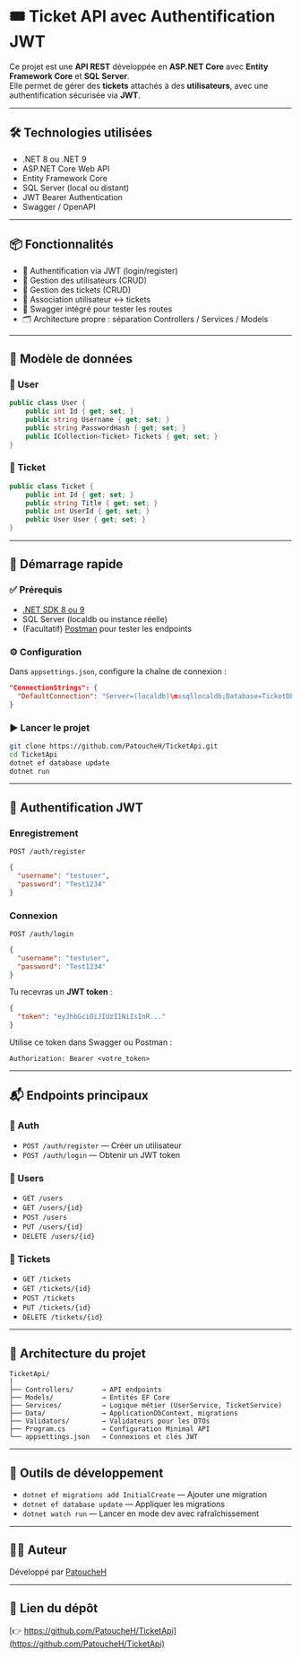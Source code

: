 # 🎟️ Ticket API avec Authentification JWT

Ce projet est une **API REST** développée en **ASP.NET Core** avec **Entity Framework Core** et **SQL Server**.  
Elle permet de gérer des **tickets** attachés à des **utilisateurs**, avec une authentification sécurisée via **JWT**.

---

## 🛠️ Technologies utilisées

- .NET 8 ou .NET 9
- ASP.NET Core Web API
- Entity Framework Core
- SQL Server (local ou distant)
- JWT Bearer Authentication
- Swagger / OpenAPI

---

## 📦 Fonctionnalités

- 🔐 Authentification via JWT (login/register)
- 👤 Gestion des utilisateurs (CRUD)
- 🎫 Gestion des tickets (CRUD)
- 🔗 Association utilisateur ↔ tickets
- 🧪 Swagger intégré pour tester les routes
- 🗂️ Architecture propre : séparation Controllers / Services / Models

---

## 🧱 Modèle de données

### 👤 User
```csharp
public class User {
    public int Id { get; set; }
    public string Username { get; set; }
    public string PasswordHash { get; set; }
    public ICollection<Ticket> Tickets { get; set; }
}
```

### 🎫 Ticket
```csharp
public class Ticket {
    public int Id { get; set; }
    public string Title { get; set; }
    public int UserId { get; set; }
    public User User { get; set; }
}
```

---

## 🚀 Démarrage rapide

### ✅ Prérequis

- [.NET SDK 8 ou 9](https://dotnet.microsoft.com/)
- SQL Server (localdb ou instance réelle)
- (Facultatif) [Postman](https://www.postman.com/) pour tester les endpoints

### ⚙️ Configuration

Dans `appsettings.json`, configure la chaîne de connexion :
```json
"ConnectionStrings": {
  "DefaultConnection": "Server=(localdb)\mssqllocaldb;Database=TicketDb;Trusted_Connection=True;"
}
```

### ▶️ Lancer le projet

```bash
git clone https://github.com/PatoucheH/TicketApi.git
cd TicketApi
dotnet ef database update
dotnet run
```

---

## 🔐 Authentification JWT

### Enregistrement
```http
POST /auth/register
```
```json
{
  "username": "testuser",
  "password": "Test1234"
}
```

### Connexion
```http
POST /auth/login
```
```json
{
  "username": "testuser",
  "password": "Test1234"
}
```

Tu recevras un **JWT token** :
```json
{
  "token": "eyJhbGciOiJIUzI1NiIsInR..."
}
```

Utilise ce token dans Swagger ou Postman :
```
Authorization: Bearer <votre_token>
```

---

## 📬 Endpoints principaux

### 🧾 Auth
- `POST /auth/register` — Créer un utilisateur
- `POST /auth/login` — Obtenir un JWT token

### 👤 Users
- `GET /users`
- `GET /users/{id}`
- `POST /users`
- `PUT /users/{id}`
- `DELETE /users/{id}`

### 🎫 Tickets
- `GET /tickets`
- `GET /tickets/{id}`
- `POST /tickets`
- `PUT /tickets/{id}`
- `DELETE /tickets/{id}`

---

## 📂 Architecture du projet

```
TicketApi/
│
├── Controllers/       → API endpoints
├── Models/            → Entités EF Core
├── Services/          → Logique métier (UserService, TicketService)
├── Data/              → ApplicationDbContext, migrations
├── Validators/        → Validateurs pour les DTOs
├── Program.cs         → Configuration Minimal API
└── appsettings.json   → Connexions et clés JWT
```

---

## 🧰 Outils de développement

- `dotnet ef migrations add InitialCreate` — Ajouter une migration
- `dotnet ef database update` — Appliquer les migrations
- `dotnet watch run` — Lancer en mode dev avec rafraîchissement

---

## 👨‍💻 Auteur

Développé par [PatoucheH](https://github.com/PatoucheH)

---

## 🔗 Lien du dépôt

[👉 https://github.com/PatoucheH/TicketApi](https://github.com/PatoucheH/TicketApi)
